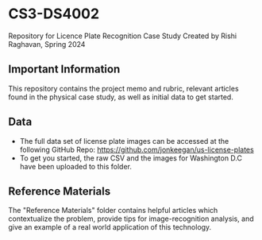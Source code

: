 # CS3-DS4002
Repository for Licence Plate Recognition Case Study Created by Rishi Raghavan, Spring 2024

## Important Information
This repository contains the project memo and rubric, relevant articles found in the physical case study, as well as initial data to get started. 

## Data
- The full data set of license plate images can be accessed at the following GitHub Repo: https://github.com/jonkeegan/us-license-plates
- To get you started, the raw CSV and the images for Washington D.C have been uploaded to this folder. 

## Reference Materials
The "Reference Materials" folder contains helpful articles which contextualize the problem, provide tips for image-recognition analysis, and give an example of a real world application of this technology. 
